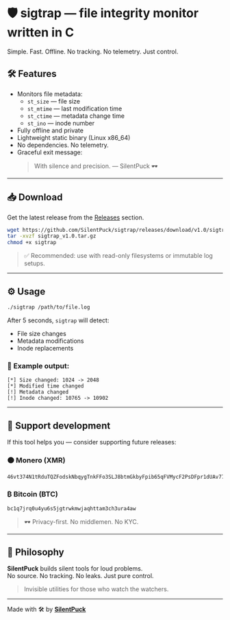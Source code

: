 # 🛡 sigtrap — file integrity monitor written in C

Simple. Fast. Offline. No tracking. No telemetry. Just control.

## 🛠 Features

- Monitors file metadata:
  - `st_size` — file size
  - `st_mtime` — last modification time
  - `st_ctime` — metadata change time
  - `st_ino` — inode number
- Fully offline and private
- Lightweight static binary (Linux x86_64)
- No dependencies. No telemetry.
- Graceful exit message:
  > With silence and precision. — SilentPuck 🕶️

---

## 📥 Download

Get the latest release from the [Releases](https://github.com/SilentPuck/sigtrap/releases) section.

```bash
wget https://github.com/SilentPuck/sigtrap/releases/download/v1.0/sigtrap_v1.0.tar.gz
tar -xvzf sigtrap_v1.0.tar.gz 
chmod +x sigtrap
```

> ✅ Recommended: use with read-only filesystems or immutable log setups.

---

## ⚙️ Usage

```bash
./sigtrap /path/to/file.log
```

After 5 seconds, `sigtrap` will detect:

- File size changes
- Metadata modifications
- Inode replacements

### 🧾 Example output:

```text
[*] Size changed: 1024 -> 2048
[*] Modified time changed
[!] Metadata changed
[!] Inode changed: 10765 -> 10902
```

---

## 💸 Support development

If this tool helps you — consider supporting future releases:

### 🟠 Monero (XMR)
```
46vt374N1tRduTQZFodskNbqygTnkFFo3SLJ8btmGkbyFpib65qFVMycF2PsDFpr1dUAv77JnpV5669HnRnULJ2Y6JkuFiS
```

### ₿ Bitcoin (BTC)
```
bc1q7jrq0u4yu6s5jgtrwkmwjaqhttam3ch3ura4aw
```
> 🕶 Privacy-first. No middlemen. No KYC.

---

## 🧠 Philosophy

**SilentPuck** builds silent tools for loud problems.  
No source. No tracking. No leaks. Just pure control.

> Invisible utilities for those who watch the watchers.

---

Made with 🛠 by [**SilentPuck**](https://github.com/SilentPuck)
